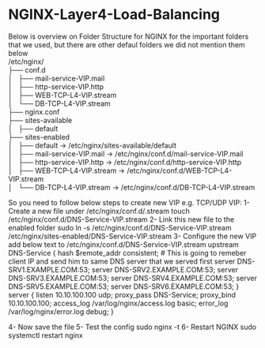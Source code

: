 # NGINX-Layer4-Load-Balancing
Below is overview on Folder Structure for NGINX for the important folders that we used,
but there are other defaul folders we did not mention them below
<br />/etc/nginx/<br />
├── conf.d<br />
│   ├── mail-service-VIP.mail<br />
│   ├── http-service-VIP.http<br />
│   ├── WEB-TCP-L4-VIP.stream<br />
│   └── DB-TCP-L4-VIP.stream<br />
├── nginx.conf<br />
├── sites-available<br />
│   ├── default<br />
├── sites-enabled<br />
│   ├── default -> /etc/nginx/sites-available/default<br />
│   ├── mail-service-VIP.mail -> /etc/nginx/conf.d/mail-service-VIP.mail<br />
│   ├── http-service-VIP.http -> /etc/nginx/conf.d/http-service-VIP.http<br />
│   ├── WEB-TCP-L4-VIP.stream -> /etc/nginx/conf.d/WEB-TCP-L4-VIP.stream<br />
│   └── DB-TCP-L4-VIP.stream -> /etc/nginx/conf.d/DB-TCP-L4-VIP.stream<br />
 


So you need to  follow below steps to create new VIP e.g. TCP/UDP VIP:
1- Create a new file under /etc/nginx/conf.d/<VIP-Name>.stream
  touch /etc/nginx/conf.d/DNS-Service-VIP.stream
2- Link this new file to the enabled folder
  sudo ln -s /etc/nginx/conf.d/DNS-Service-VIP.stream /etc/nginx/sites-enabled/DNS-Service-VIP.stream
3- Configure the new VIP add below text to /etc/nginx/conf.d/DNS-Service-VIP.stream
  upstream DNS-Service {
       hash $remote_addr consistent;  # This is going to remeber client IP and send him to same DNS server that we served first
       server DNS-SRV1.EXAMPLE.COM:53;
       server DNS-SRV2.EXAMPLE.COM:53;
       server DNS-SRV3.EXAMPLE.COM:53;
       server DNS-SRV4.EXAMPLE.COM:53;
       server DNS-SRV5.EXAMPLE.COM:53;
       server DNS-SRV6.EXAMPLE.COM:53;
     }
   server {
        listen 10.10.100.100 udp;
        proxy_pass DNS-Service;
        proxy_bind 10.10.100.100;
        access_log /var/log/nginx/access.log basic;
        error_log /var/log/nginx/error.log debug;
     }
  
 4- Now save the file
 5- Test the config 
    sudo nginx -t
 6- Restart NGINX
    sudo systemctl restart nginx





